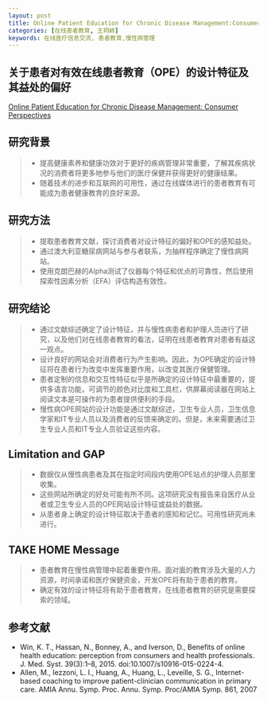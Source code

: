 ```yaml
---
layout: post
title: Online Patient Education for Chronic Disease Management:Consumer Perspectives   
categories: [在线患者教育, 王玥颖]
keywords: 在线医疗信息交流, 患者教育,慢性病管理
---
```



## 关于患者对有效在线患者教育（OPE）的设计特征及其益处的偏好

[Online Patient Education for Chronic Disease Management:
Consumer Perspectives](https://link.springer.com/article/10.1007%2Fs10916-016-0438-0)


## 研究背景

>* 提高健康素养和健康功效对于更好的疾病管理非常重要，了解其疾病状况的消费者将更多地参与他们的医疗保健并获得更好的健康结果。
>* 随着技术的进步和互联网的可用性，通过在线媒体进行的患者教育有可能成为患者健康教育的良好来源。


## 研究方法
>* 提取患者教育文献，探讨消费者对设计特征的偏好和OPE的感知益处。
>* 通过澳大利亚糖尿病网站与参与者联系，为抽样程序确定了慢性病网站。
>* 使用克朗巴赫的Alpha测试了仪器每个特征和优点的可靠性，然后使用探索性因素分析（EFA）评估构造有效性。

## 研究结论
>* 通过文献综述确定了设计特征，并与慢性病患者和护理人员进行了研究，以及他们对在线患者教育的看法，证明在线患者教育对患者有益这一观点。
>* 设计良好的网站会对消费者行为产生影响。因此，为OPE确定的设计特征将在患者行为改变中发挥重要作用，以改变其医疗保健管理。
>* 患者定制的信息和交互性特征似乎是所确定的设计特征中最重要的，提供多语言功能，可调节的颜色对比度和工具栏，供屏幕阅读器在网站上阅读文本是可操作的为患者提供便利的手段。
>* 慢性病OPE网站的设计功能是通过文献综述，卫生专业人员，卫生信息学家和IT专业人员以及消费者的反馈来确定的。但是，未来需要通过卫生专业人员和IT专业人员验证这些内容。

## Limitation and GAP
>* 数据仅从慢性病患者及其在指定时间段内使用OPE站点的护理人员那里收集。
>* 这些网站所确定的好处可能有所不同。这项研究没有报告来自医疗从业者或卫生专业人员的OPE网站设计特征或益处的数据。
>* 从患者身上确定的设计特征取决于患者的感知和记忆。可用性研究尚未进行。

## TAKE HOME Message
>* 患者教育在慢性病管理中起着重要作用。面对面的教育涉及大量的人力资源，时间承诺和医疗保健资金，开发OPE将有助于患者的教育。
>* 确定有效的设计特征将有助于患者教育，在线患者教育的研究是需要探索的领域。

## 参考文献

* Win, K. T., Hassan, N., Bonney, A., and Iverson, D., Benefits of online health education: perception from consumers and health professionals. J. Med. Syst. 39(3):1–8, 2015. doi:10.1007/s10916-015-0224-4.
* Allen, M., Iezzoni, L. I., Huang, A., Huang, L., Leveille, S. G., Internet-based coaching to improve patient-clinician communication in primary care. AMIA Annu. Symp. Proc. Annu. Symp. Proc/AMIA Symp. 861, 2007

　　

